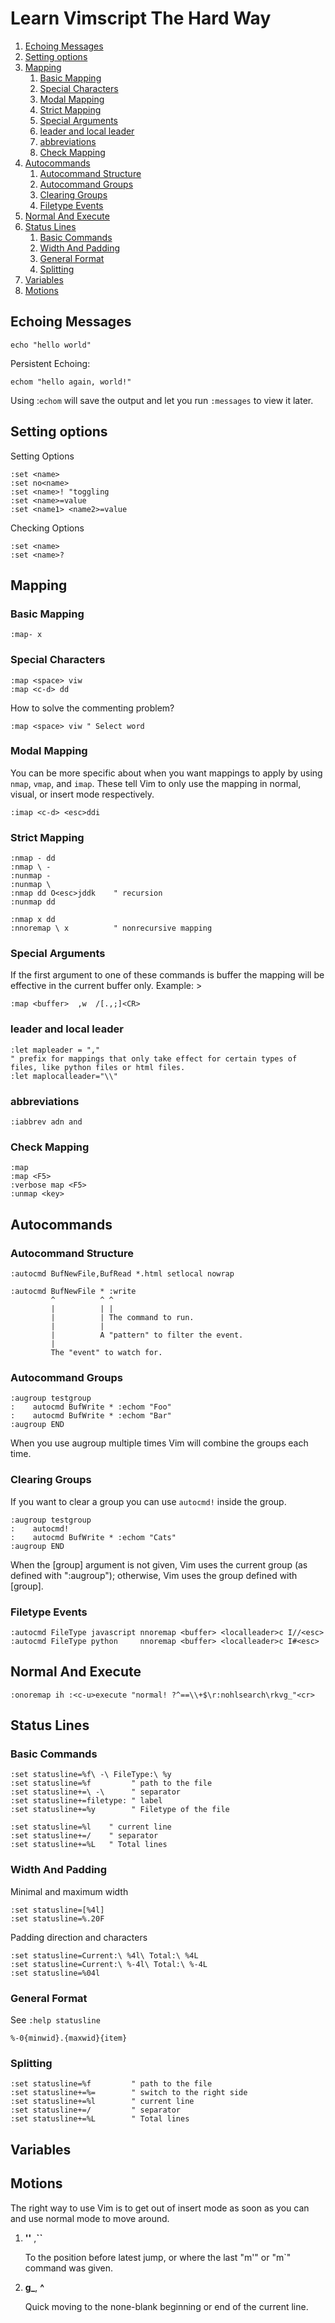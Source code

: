 Learn Vimscript The Hard Way
============================

<!-- vim-markdown-toc GFM -->

1. [Echoing Messages](#echoing-messages)
1. [Setting options](#setting-options)
1. [Mapping](#mapping)
    1. [Basic Mapping](#basic-mapping)
    1. [Special Characters](#special-characters)
    1. [Modal Mapping](#modal-mapping)
    1. [Strict Mapping](#strict-mapping)
    1. [Special Arguments](#special-arguments)
    1. [leader and local leader](#leader-and-local-leader)
    1. [abbreviations](#abbreviations)
    1. [Check Mapping](#check-mapping)
1. [Autocommands](#autocommands)
    1. [Autocommand Structure](#autocommand-structure)
    1. [Autocommand Groups](#autocommand-groups)
    1. [Clearing Groups](#clearing-groups)
    1. [Filetype Events](#filetype-events)
1. [Normal And Execute](#normal-and-execute)
1. [Status Lines](#status-lines)
    1. [Basic Commands](#basic-commands)
    1. [Width And Padding](#width-and-padding)
    1. [General Format](#general-format)
    1. [Splitting](#splitting)
1. [Variables](#variables)
1. [Motions](#motions)

<!-- vim-markdown-toc -->
Echoing Messages
----------------

`echo "hello world"`

Persistent Echoing:

`echom "hello again, world!"`

Using :`echom` will save the output and let you run `:messages` to view it later.

Setting options
---------------
Setting Options
```vim
:set <name>
:set no<name>
:set <name>! "toggling
:set <name>=value
:set <name1> <name2>=value
```
Checking Options
```vim
:set <name>
:set <name>?
```
Mapping
-------
### Basic Mapping
```vim
:map- x
```

### Special Characters
```vim
:map <space> viw
:map <c-d> dd
```
How to solve the commenting problem?
```vim
:map <space> viw " Select word
```

### Modal Mapping
You can be more specific about when you want mappings to apply by using `nmap`, `vmap`, and `imap`. These tell Vim to only use the mapping in normal, visual, or insert mode respectively.
```vim
:imap <c-d> <esc>ddi
```
### Strict Mapping
```vim
:nmap - dd
:nmap \ -
:nunmap -
:nunmap \
:nmap dd O<esc>jddk    " recursion
:nunmap dd

:nmap x dd
:nnoremap \ x          " nonrecursive mapping
```
### Special Arguments
If the first argument to one of these commands is buffer the mapping will
be effective in the current buffer only.  Example: >

	:map <buffer>  ,w  /[.,;]<CR>
### leader and local leader
```vim
:let mapleader = ","
" prefix for mappings that only take effect for certain types of files, like python files or html files.
:let maplocalleader="\\"
```
### abbreviations
```vim
:iabbrev adn and
```
### Check Mapping
```vim
:map
:map <F5>
:verbose map <F5>
:unmap <key>
```
Autocommands
------------

### Autocommand Structure

    :autocmd BufNewFile,BufRead *.html setlocal nowrap

    :autocmd BufNewFile * :write
             ^          ^ ^
             |          | |
             |          | The command to run.
             |          |
             |          A "pattern" to filter the event.
             |
             The "event" to watch for.
### Autocommand Groups

    :augroup testgroup
    :    autocmd BufWrite * :echom "Foo"
    :    autocmd BufWrite * :echom "Bar"
    :augroup END

When you use augroup multiple times Vim will combine the groups each time.

### Clearing Groups

If you want to clear a group you can use `autocmd!` inside the group.

    :augroup testgroup
    :    autocmd!
    :    autocmd BufWrite * :echom "Cats"
    :augroup END
When the [group] argument is not given, Vim uses the current group (as defined
with ":augroup"); otherwise, Vim uses the group defined with [group].
### Filetype Events

    :autocmd FileType javascript nnoremap <buffer> <localleader>c I//<esc>
    :autocmd FileType python     nnoremap <buffer> <localleader>c I#<esc>
Normal And Execute
------------------

    :onoremap ih :<c-u>execute "normal! ?^==\\+$\r:nohlsearch\rkvg_"<cr>
Status Lines
------------
### Basic Commands
    :set statusline=%f\ -\ FileType:\ %y
    :set statusline=%f         " path to the file
    :set statusline+=\ -\      " separator
    :set statusline+=filetype: " label
    :set statusline+=%y        " Filetype of the file

    :set statusline=%l    " current line
    :set statusline+=/    " separator
    :set statusline+=%L   " Total lines
### Width And Padding
Minimal and maximum width

    :set statusline=[%4l]
    :set statusline=%.20F

Padding direction and characters

    :set statusline=Current:\ %4l\ Total:\ %4L
    :set statusline=Current:\ %-4l\ Total:\ %-4L
    :set statusline=%04l

### General Format
See `:help statusline`

    %-0{minwid}.{maxwid}{item}
### Splitting
    :set statusline=%f         " path to the file
    :set statusline+=%=        " switch to the right side
    :set statusline+=%l        " current line
    :set statusline+=/         " separator
    :set statusline+=%L        " Total lines
Variables
---------
Motions
------
The right way to use Vim is to get out of insert mode as soon as you can and use normal mode to move around.

1. **''** ,**``**

    To the position before latest jump, or where the last "m'" or "m`" command was given.


2. **g_**, **^**

    Quick moving to the none-blank beginning or end of the current line.
